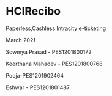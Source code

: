 # HCIRecibo
Paperless,Cashless Intracity e-ticketing

March 2021

Sowmya Prasad - PES1201800172

Keerthana Mahadev - PES1201800768

Pooja-PES1201902464

Eshwar - PES1201801487
